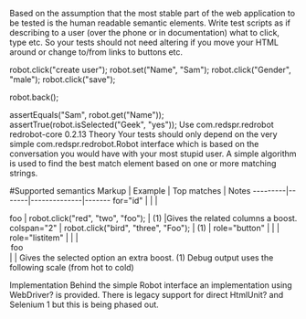 Based on the assumption that the most stable part of the web application to be tested is the human readable semantic elements. Write test scripts as if describing to a user (over the phone or in documentation) what to click, type etc. So your tests should not need altering if you move your HTML around or change to/from links to buttons etc.

robot.click("create user");
robot.set("Name", "Sam");
robot.click("Gender", "male");
robot.click("save");

robot.back();

assertEquals("Sam", robot.get("Name"));
assertTrue(robot.isSelected("Geek", "yes"));
Use
<dependency>
    <groupId>com.redspr.redrobot</groupId>
    <artifactId>redrobot-core</artifactId>
    <version>0.2.13</version>
</dependency>
Theory
Your tests should only depend on the very simple com.redspr.redrobot.Robot interface which is based on the conversation you would have with your most stupid user. A simple algorithm is used to find the best match element based on one or more matching strings.

#Supported semantics
Markup | Example |	Top matches	| Notes
---------|-------|--------------|-------
for="id" |		   |              |
<th>foo</th> |	robot.click("red", "two", "foo");	| (1)	 |Gives the related columns a boost.
colspan="2" |	robot.click("bird", "three", "Foo"); |	 (1)	 |
role="button"	|		| |
role="listitem" | | |
<option selected>foo</option>	 | | 		Gives the selected option an extra boost.
(1) Debug output uses the following scale (from hot to cold) 

Implementation
Behind the simple Robot interface an implementation using WebDriver? is provided. There is legacy support for direct HtmlUnit? and Selenium 1 but this is being phased out.
